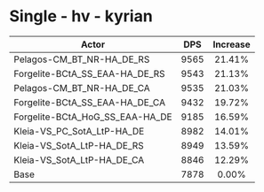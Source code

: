 # Single - hv - kyrian
| Actor | DPS | Increase |
|---|:---:|:---:|
|Pelagos-CM_BT_NR-HA_DE_RS|9565|21.41%|
|Forgelite-BCtA_SS_EAA-HA_DE_RS|9543|21.13%|
|Pelagos-CM_BT_NR-HA_DE_CA|9535|21.03%|
|Forgelite-BCtA_SS_EAA-HA_DE_CA|9432|19.72%|
|Forgelite-BCtA_HoG_SS_EAA-HA_DE|9185|16.59%|
|Kleia-VS_PC_SotA_LtP-HA_DE|8982|14.01%|
|Kleia-VS_SotA_LtP-HA_DE_RS|8949|13.59%|
|Kleia-VS_SotA_LtP-HA_DE_CA|8846|12.29%|
|Base|7878|0.00%|
